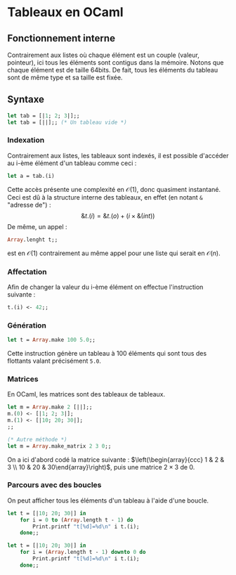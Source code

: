 # Tableaux en OCaml

## Fonctionnement interne
Contrairement aux listes où chaque élément est un couple (valeur, pointeur), ici tous les éléments sont contigus dans la mémoire. Notons que chaque élément est de taille 64bits. De fait, tous les éléments du tableau sont de même type et sa taille est fixée.
## Syntaxe
```ocaml
let tab = [|1; 2; 3|];;
let tab = [||];; (* Un tableau vide *)
```
### Indexation 
Contrairement aux listes, les tableaux sont indexés, il est possible d'accéder au i-ème élément d'un tableau comme ceci :
```ocaml 
let a = tab.(i)
```
Cette accès présente une complexité en $\mathscr O(1)$, donc quasiment instantané.
Ceci est dû à la structure interne des tableaux, en effet (en notant `&` "adresse de") :
$$\&t.(i) = \&t.(o) + (i \times \&(int))$$
De même, un appel :
```ocaml
Array.lenght t;;
```
est en $\mathscr O(1)$ contrairement au même appel pour une liste qui serait en $\mathscr O(n)$.
### Affectation
Afin de changer la valeur du i-ème élément on effectue l'instruction suivante :
```ocaml
t.(i) <- 42;;
```
### Génération
```ocaml
let t = Array.make 100 5.0;;
```
Cette instruction génère un tableau à 100 éléments qui sont tous des flottants valant précisément `5.0`.
### Matrices
En OCaml, les matrices sont des tableaux de tableaux.
```ocaml
let m = Array.make 2 [||];;
m.(0) <- [|1; 2; 3|];
m.(1) <- [|10; 20; 30|];
;;

(* Autre méthode *)
let m = Array.make_matrix 2 3 0;;
```
On a ici d'abord codé la matrice suivante : $\left(\begin{array}{ccc} 1 & 2 & 3 \\ 10 & 20 & 30\end{array}\right)$, puis une matrice $2\times3$ de $0$. 

### Parcours avec des boucles
On peut afficher tous les éléments d'un tableau à l'aide d'une boucle.
```ocaml
let t = [|10; 20; 30|] in 
	for i = 0 to (Array.length t - 1) do
		Print.printf "t[%d]=%d\n" i t.(i);
	done;; 
```

```ocaml
let t = [|10; 20; 30|] in 
	for i = (Array.length t - 1) downto 0 do
		Print.printf "t[%d]=%d\n" i t.(i);
	done;; 
```

